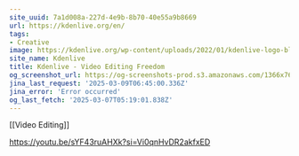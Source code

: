 ```yaml
---
site_uuid: 7a1d008a-227d-4e9b-8b70-40e55a9b8669
url: https://kdenlive.org/en/
tags:
- Creative
image: https://kdenlive.org/wp-content/uploads/2022/01/kdenlive-logo-blank-500px.png
site_name: Kdenlive
title: Kdenlive - Video Editing Freedom
og_screenshot_url: https://og-screenshots-prod.s3.amazonaws.com/1366x768/80/false/13d37a5bfe3056e3bd5b71541b5c8322ec12993aa40b05019ba819e58c17eebb.jpeg
jina_last_request: '2025-03-09T06:45:00.336Z'
jina_error: 'Error occurred'
og_last_fetch: '2025-03-07T05:19:01.838Z'
---
```

[[Video Editing]]

https://youtu.be/sYF43ruAHXk?si=Vi0qnHvDR2akfxED
